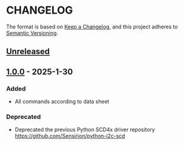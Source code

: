 # CHANGELOG

The format is based on [Keep a Changelog](https://keepachangelog.com/en/1.0.0/),
and this project adheres to [Semantic Versioning](https://semver.org/spec/v2.0.0.html).

## [Unreleased] 

## [1.0.0] - 2025-1-30

### Added

- All commands according to data sheet

### Deprecated

- Deprecated the previous Python SCD4x driver repository https://github.com/Sensirion/python-i2c-scd


[Unreleased]: https://github.com/Sensirion/python-i2c-scd4x/compare/1.0.0...HEAD
[1.0.0]: https://github.com/Sensirion/python-i2c-scd4x/releases/tag/1.0.0
